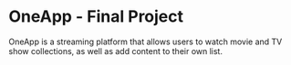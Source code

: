 # OneApp - Final Project

OneApp is a streaming platform that allows users to watch movie and TV show collections, as well as add content to their own list.
